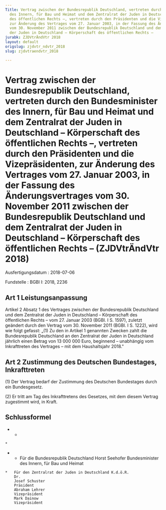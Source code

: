 ```yaml
---
Title: Vertrag zwischen der Bundesrepublik Deutschland, vertreten durch den Bundesminister
  des Innern, für Bau und Heimat und dem Zentralrat der Juden in Deutschland – Körperschaft
  des öffentlichen Rechts –, vertreten durch den Präsidenten und die Vizepräsidenten,
  zur Änderung des Vertrages vom 27. Januar 2003, in der Fassung des Änderungsvertrages
  vom 30. November 2011 zwischen der Bundesrepublik Deutschland und dem Zentralrat
  der Juden in Deutschland – Körperschaft des öffentlichen Rechts –
jurabk: ZJDVtrÄndVtr 2018
layout: default
origslug: zjdvtr_ndvtr_2018
slug: zjdvtraendvtr_2018

---
```


# Vertrag zwischen der Bundesrepublik Deutschland, vertreten durch den Bundesminister des Innern, für Bau und Heimat und dem Zentralrat der Juden in Deutschland – Körperschaft des öffentlichen Rechts –, vertreten durch den Präsidenten und die Vizepräsidenten, zur Änderung des Vertrages vom 27. Januar 2003, in der Fassung des Änderungsvertrages vom 30. November 2011 zwischen der Bundesrepublik Deutschland und dem Zentralrat der Juden in Deutschland – Körperschaft des öffentlichen Rechts – (ZJDVtrÄndVtr 2018)

Ausfertigungsdatum
:   2018-07-06

Fundstelle
:   BGBl I: 2018, 2236


## Art 1 Leistungsanpassung

Artikel 2 Absatz 1 des Vertrages zwischen der Bundesrepublik
Deutschland und dem Zentralrat der Juden in Deutschland – Körperschaft
des öffentlichen Rechts – vom 27. Januar 2003 (BGBl. I S. 1597),
zuletzt geändert durch den Vertrag vom 30. November 2011 (BGBl. I S.
1222), wird wie folgt gefasst:
„(1) Zu den in Artikel 1 genannten Zwecken zahlt die Bundesrepublik
Deutschland an den Zentralrat der Juden in Deutschland jährlich einen
Betrag von 13 000 000 Euro, beginnend – unabhängig vom Inkrafttreten
des Vertrages – mit dem Haushaltsjahr 2018."



## Art 2 Zustimmung des Deutschen Bundestages, Inkrafttreten

(1) Der Vertrag bedarf der Zustimmung des Deutschen Bundestages durch
ein Bundesgesetz.

(2) Er tritt am Tag des Inkrafttretens des Gesetzes, mit dem diesem
Vertrag zugestimmt wird, in Kraft.


## Schlussformel


*    *
    *

*    *   Für die Bundesrepublik Deutschland
        Horst Seehofer
        Bundesminister
        des Innern, für Bau und Heimat

    *   Für den Zentralrat der Juden in Deutschland K.d.ö.R.
        Dr.
        Josef Schuster
        Präsident
        Abraham Lehrer
        Vizepräsident
        Mark Dainow
        Vizepräsident




